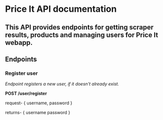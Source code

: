 # Price It API documentation

## This API provides endpoints for getting scraper results, products and managing users for Price It webapp.

## Endpoints

### Register user

_Endpoint registers a new user, if it doesn't already exist._

**POST /user/register**

request- { username, password }

returns- {
<space>username
<space>password
}
